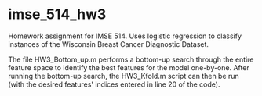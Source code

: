 # imse_514_hw3
Homework assignment for IMSE 514. Uses logistic regression to classify instances of the Wisconsin Breast Cancer Diagnostic Dataset.

The file HW3_Bottom_up.m performs a bottom-up search through the entire feature space to identify the best features for the model one-by-one.
After running the bottom-up search, the HW3_Kfold.m script can then be run (with the desired features' indices entered in line 20 of the code).
